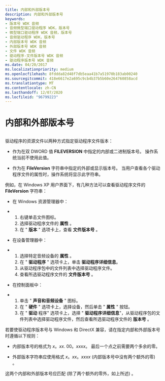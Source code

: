 ```yaml
---
title: 内部和外部版本号
description: 内部和外部版本号
keywords:
- 版本号 WDK 音频
- 音频微型端口驱动程序 WDK，版本号
- 微型端口驱动程序 WDK 音频，版本号
- 音频驱动程序 WDK，版本号
- 内部版本号 WDK 音频
- 外部版本号 WDK 音频
- 文件 WDK 音频
- 驱动程序-文件版本号 WDK 音频
- 驱动程序版本号 WDK 音频
ms.date: 04/20/2017
ms.localizationpriority: medium
ms.openlocfilehash: 8fddda82d48f7db5eaa41b7a51970b183ab00240
ms.sourcegitcommit: 418e6617e2a695c9cb4b37b5b60e264760858acd
ms.translationtype: MT
ms.contentlocale: zh-CN
ms.lasthandoff: 12/07/2020
ms.locfileid: "96799223"
---
```

# <a name="internal-and-external-version-numbers"></a>内部和外部版本号


## <span id="internal_and_external_version_numbers"></span><span id="INTERNAL_AND_EXTERNAL_VERSION_NUMBERS"></span>


驱动程序的资源文件以两种方式指定驱动程序文件版本：

-   作为在双 DWORD 值 **FILEVERSION** 中指定的内部或二进制版本号。 操作系统当前不使用此值。

-   作为在 **FileVersion** 字符串中指定的外部或显示版本号。 当用户查看各个驱动程序文件的属性时，操作系统将显示此字符串。

例如，在 Windows XP 用户界面下，有几种方法可以查看驱动程序文件的 **FileVersion** 字符串：

-   在 Windows 资源管理器中：

-   1.  右键单击文件图标。
    2.  选择驱动程序文件的 **属性** 。
    3.  在 " **版本** " 选项卡上，查看 **文件版本号** 。
-   在设备管理器中：

-   1.  选择特定音频设备的 **属性** 。
    2.  在 " **驱动程序** " 选项卡上，单击 **驱动程序详细信息**。
    3.  从驱动程序包中的文件列表中选择驱动程序文件。
    4.  查看所选驱动程序文件的 **文件版本号** 。
-   在控制面板中：

-   1.  单击 " **声音和音频设备** " 图标。
    2.  在 " **硬件** " 选项卡上，选择设备，然后单击 " **属性** " 按钮。
    3.  在 " **驱动** 程序" 选项卡上，选择 " **驱动程序详细信息**"，从驱动程序包的文件列表中选择驱动程序文件，然后查看所选驱动程序文件的 **版本号** 。

若要使驱动程序版本号与 Windows 和 DirectX 兼容，请在指定内部和外部版本号时遵循以下规则：

-   内部版本号的格式为 *x*。*xx*. 00。*xxxx*。 最后一个点之前需要两个多余的零。

-   外部版本字符串应使用格式 *x*。*xx*。*xxxx* (内部版本号中没有两个额外的零) 。

这两个内部和外部版本号应匹配 (除了两个额外的零外，如上所述) 。

 

 




